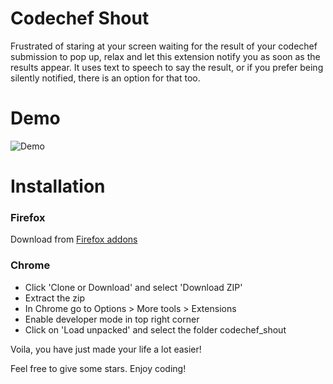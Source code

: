 # Codechef Shout
Frustrated of staring at your screen waiting for the result of your codechef submission to pop up, relax and let this extension notify you as soon as the results appear. It uses text to speech to say the result, or if you prefer being silently notified, there is an option for that too. 

# Demo
![Demo](demo.gif)

# Installation

### Firefox
Download from [Firefox addons](https://addons.mozilla.org/en-US/firefox/addon/codechef-shout/)

### Chrome

* Click 'Clone or Download' and select 'Download ZIP'
* Extract the zip
* In Chrome go to Options > More tools > Extensions
* Enable developer mode in top right corner
* Click on 'Load unpacked' and select the folder codechef_shout

Voila, you have just made your life a lot easier!


Feel free to give some stars. Enjoy coding!
